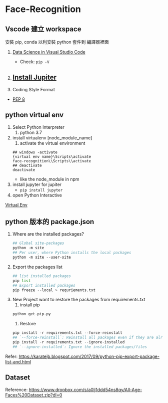 # Face-Recognition

## Vscode 建立 workspace

安裝 pip, conda 以利安裝 python 套件到 編譯器裡面

1. [Data Science in Visual Studio Code](https://code.visualstudio.com/docs/python/data-science-tutorial)
    - Check: `pip -V`

1. [Install Jupiter](https://github.com/Microsoft/vscode-python/blob/master/PYTHON_INTERACTIVE_TROUBLESHOOTING.md)
    - 

1. Coding Style Format
  - [PEP 8](https://swf.com.tw/?p=1229)

## python virtual env

1. Select Python Interpreter
    1. python 3.7
1. install virtualenv [node_module_name]
    1. activate the virtual environment
    ```
    ## windows -activate
    {virtual env name}\Scripts\activate
    face-recognition\\Scripts\\activate
    ## deactivate
    deactivate
    ```
    * like the node_module in npm
1. install jupyter for jupiter
    - `pip install jupyter`
1. open Python Interactive

[Virtual Env](https://uoa-eresearch.github.io/eresearch-cookbook/recipe/2014/11/26/python-virtual-env/)

## python 版本的 package.json

1. Where are the installed packages?
    ```python
    ## Global site-packages
    python -m site 
    ## Per user, where Python installs the local packages
    python -m site --user-site
    ```
1. Export the packages list
    ```python
    ## list installed packages
    pip list
    ## Export installed packages
    pip freeze --local > requriements.txt
    ```
1. New Project want to restore the packages from requirements.txt
    1. install pip
    ```python
    python get-pip.py
    ```
    1. Restore
    ```python
    pip install -r requirements.txt --force-reinstall
    ## `--force-reinstall`: Reinstall all packages even if they are already up-to-date.
    pip install -r requirements.txt --ignore-installed
    ## `--ignore-installed`: Ignore the installed packages/files
    ```

Refer: https://karatejb.blogspot.com/2017/09/python-pip-export-package-list-and.html


## Dataset

Reference: https://www.dropbox.com/s/a0lj1ddd54ns8qy/All-Age-Faces%20Dataset.zip?dl=0